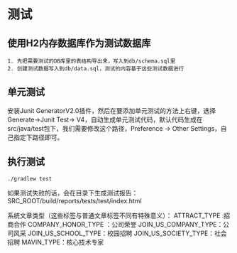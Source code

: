 测试
===============================

## 使用H2内存数据库作为测试数据库
```
1. 先把需要测试的DB库里的表结构导出来，写入到db/schema.sql里
2. 创建测试数据写入到db/data.sql，测试的内容基于这些测试数据进行
```
## 单元测试
安装Junit GeneratorV2.0插件，然后在要添加单元测试的方法上右键，选择Generate->Junit Test-> V4，自动生成单元测试代码，默认代码生成在src/java/test包下，我们需要修改这个路径，Preference -> Other Settings，自己指定下路径即可。

## 执行测试
```
./gradlew test
```
如果测试失败的话，会在目录下生成测试报告：SRC_ROOT/build/reports/tests/test/index.html


系统文章类型（这些标签与普通文章标签不同有特殊意义）：
ATTRACT_TYPE :招商合作
COMPANY_HONOR_TYPE ：公司荣誉
JOIN_US_COMPANY_TYPE：公司风采
JOIN_US_SCHOOL_TYPE：校园招聘
JOIN_US_SOCIETY_TYPE：社会招聘
MAVIN_TYPE：核心技术专家
